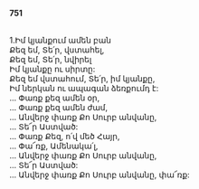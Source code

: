 **751**

\
1.Իմ կյանքում ամեն բան\
Քեզ եմ, Տե՛ր, վստահել,\
Քեզ եմ, Տե՛ր, նվիրել\
Իմ կյանքը ու սիրտը:\
Քեզ եմ վստահում, Տե՛ր, իմ կյանքը,\
Իմ ներկան ու ապագան ձեռքումդ է:\
 ... Փառք քեզ ամեն օր,\
 ... Փառք քեզ ամեն ժամ,\
 ... Անվերջ փառք Քո Սուրբ անվանը,\
 ... Տե՜ր Աստված:\
 ... Փառք Քեզ, ո՛վ մեծ Հայր,\
 ... Փա՜ռք, Ամենակա՛լ,\
 ... Անվերջ փառք Քո Սուրբ անվանը,\
 ... Տե՜ր Աստված:\
 ... Անվերջ փառք Քո Սուրբ անվանը, փա՜ռք:
